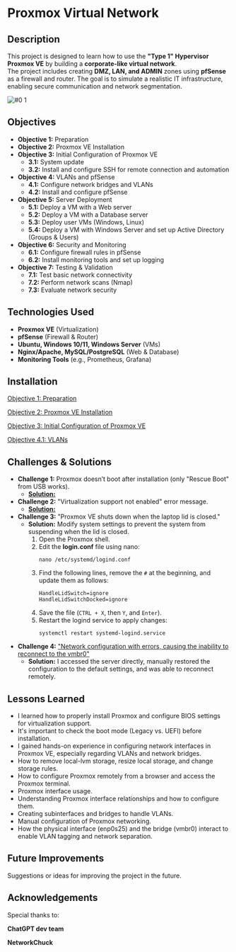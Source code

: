 # **Proxmox Virtual Network**

## **Description**
This project is designed to learn how to use the **"Type 1" Hypervisor Proxmox VE** by building a **corporate-like virtual network**.  
The project includes creating **DMZ, LAN, and ADMIN** zones using **pfSense** as a firewall and router.
The goal is to simulate a realistic IT infrastructure, enabling secure communication and network segmentation.

![#0 1](https://github.com/user-attachments/assets/aa3bc070-f3a0-4e48-83a3-17f38b9c4880)



## **Objectives**
- **Objective 1:** Preparation  
- **Objective 2:** Proxmox VE Installation  
- **Objective 3:** Initial Configuration of Proxmox VE  
  - **3.1:** System update  
  - **3.2:** Install and configure SSH for remote connection and automation  
- **Objective 4:** VLANs and pfSense  
  - **4.1:** Configure network bridges and VLANs  
  - **4.2:** Install and configure pfSense  
- **Objective 5:** Server Deployment  
  - **5.1:** Deploy a VM with a Web server  
  - **5.2:** Deploy a VM with a Database server  
  - **5.3:** Deploy user VMs (Windows, Linux)  
  - **5.4:** Deploy a VM with Windows Server and set up Active Directory (Groups & Users)  
- **Objective 6:** Security and Monitoring  
  - **6.1:** Configure firewall rules in pfSense  
  - **6.2:** Install monitoring tools and set up logging  
- **Objective 7:** Testing & Validation  
  - **7.1:** Test basic network connectivity  
  - **7.2:** Perform network scans (Nmap)  
  - **7.3:** Evaluate network security  

## **Technologies Used**
- **Proxmox VE** (Virtualization)  
- **pfSense** (Firewall & Router)  
- **Ubuntu, Windows 10/11, Windows Server** (VMs)  
- **Nginx/Apache, MySQL/PostgreSQL** (Web & Database)  
- **Monitoring Tools** (e.g., Prometheus, Grafana)  


## Installation
[Objective 1: Preparation](https://github.com/sapan322/Cybersecurity-Portfolio/tree/main/Project%20Proxmox-Virtual-Network%20/Objective_1)

[Objective 2: Proxmox VE Installation](https://github.com/sapan322/Cybersecurity-Portfolio/tree/main/Project%20Proxmox-Virtual-Network%20/Objective_2)

[Objective 3: Initial Configuration of Proxmox VE](https://github.com/sapan322/Cybersecurity-Portfolio/tree/main/Project%20Proxmox-Virtual-Network%20/Objective_3%20)

[Objective 4.1: VLANs](https://github.com/sapan322/Cybersecurity-Portfolio/tree/main/Project%20Proxmox-Virtual-Network%20/Objective_4.1)

## Challenges & Solutions

- **Challenge 1:** Proxmox doesn’t boot after installation (only "Rescue Boot" from USB works).
    - [**Solution:**](https://github.com/sapan322/Cybersecurity-Portfolio/tree/main/Project%20Proxmox-Virtual-Network%20/Objective_2#problem-1-proxmox-doesnt-boot-after-installation-only-rescue-boot-from-usb-works)
- **Challenge 2:** "Virtualization support not enabled" error message.
    - [**Solution:**](https://github.com/sapan322/Cybersecurity-Portfolio/tree/main/Project%20Proxmox-Virtual-Network%20/Objective_2#problem-2-virtualization-support-not-enabled-error-message)
- **Challenge 3:** "Proxmox VE shuts down when the laptop lid is closed."  
    - **Solution:** Modify system settings to prevent the system from suspending when the lid is closed.  
      1. Open the Proxmox shell.  
      2. Edit the **login.conf** file using nano:  
         ```
         nano /etc/systemd/logind.conf
         ```
      3. Find the following lines, remove the `#` at the beginning, and update them as follows:  
         ```
         HandleLidSwitch=ignore
         HandleLidSwitchDocked=ignore
         ```
      4. Save the file (`CTRL + X`, then `Y`, and `Enter`).  
      5. Restart the logind service to apply changes:  
         ```
         systemctl restart systemd-logind.service
         ```
- **Challenge 4:** ["Network configuration with errors, causing the inability to reconnect to the vmbr0"](https://github.com/sapan322/Cybersecurity-Portfolio/tree/main/Project%20Proxmox-Virtual-Network%20/Objective_4%20#problem-1)  
    - **Solution:** I accessed the server directly, manually restored the configuration to the default settings, and was able to reconnect remotely.


## Lessons Learned
- I learned how to properly install Proxmox and configure BIOS settings for virtualization support.
- It's important to check the boot mode (Legacy vs. UEFI) before installation.
- I gained hands-on experience in configuring network interfaces in Proxmox VE, especially regarding VLANs and network bridges.
- How to remove local-lvm storage, resize local storage, and change storage rules.
- How to configure Proxmox remotely from a browser and access the Proxmox terminal.
- Proxmox interface usage.
- Understanding Proxmox interface relationships and how to configure them.
- Creating subinterfaces and bridges to handle VLANs.
- Manual configuration of Proxmox networking.
- How the physical interface (enp0s25) and the bridge (vmbr0) interact to enable VLAN tagging and network separation.


## Future Improvements

Suggestions or ideas for improving the project in the future.

## Acknowledgements
Special thanks to: 

**ChatGPT dev team**

**NetworkChuck**
